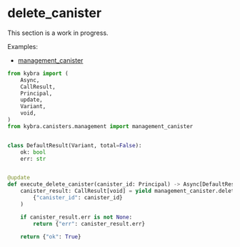 # delete_canister

This section is a work in progress.

Examples:

-   [management_canister](https://github.com/demergent-labs/kybra/tree/main/examples/management_canister)

```python
from kybra import (
    Async,
    CallResult,
    Principal,
    update,
    Variant,
    void,
)
from kybra.canisters.management import management_canister


class DefaultResult(Variant, total=False):
    ok: bool
    err: str


@update
def execute_delete_canister(canister_id: Principal) -> Async[DefaultResult]:
    canister_result: CallResult[void] = yield management_canister.delete_canister(
        {"canister_id": canister_id}
    )

    if canister_result.err is not None:
        return {"err": canister_result.err}

    return {"ok": True}
```
